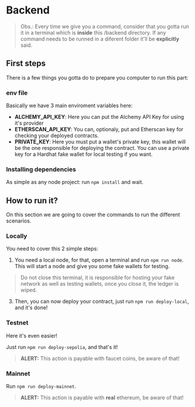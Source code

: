 # Backend

> Obs.: Every time we give you a command, consider that you gotta run it in a terminal which is **inside** this /backend directory. If any command needs to be runned in a diferent folder it'll be **explicitly** said.

## First steps

There is a few things you gotta do to prepare you computer to run this part:

### env file
Basically we have 3 main enviroment variables here:

- **ALCHEMY_API_KEY**: Here you can put the Alchemy API Key for using it's provider
- **ETHERSCAN_API_KEY**: You can, optionaly, put and Etherscan key for checking your deployed contracts.
- **PRIVATE_KEY**: Here you must put a wallet's private key, this wallet will be the one responsible for deploying the contract. You can use a private key for a Hardhat fake wallet for local testing if you want.

### Installing dependencies

As simple as any node project: run ```npm install``` and wait.

## How to run it?

On this section we are going to cover the commands to run the different scenarios.

### Locally

You need to cover this 2 simple steps:

1. You need a local node, for that, open a terminal and run ```npm run node```. This will start a node and give you some fake wallets for testing.

> Do not close this terminal, it is responsible for hosting your fake network as well as testing wallets, once you close it, the ledger is wiped.

3. Then, you can now deploy your contract, just run ```npm run deploy-local```, and it's done!

### Testnet

Here it's even easier!

Just run ```npm run deploy-sepolia```, and that's it!

> **ALERT:** This action is payable with faucet coins, be aware of that!

### Mainnet

Run ```npm run deploy-mainnet```.

> **ALERT:** This action is payable with **real** ethereum, be aware of that!

